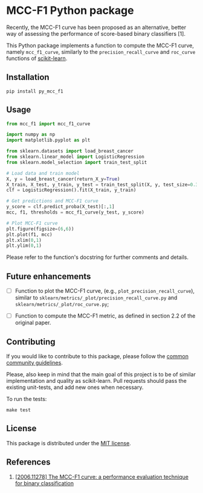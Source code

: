 # MCC-F1 Python package

Recently, the MCC-F1 curve has been proposed as an alternative, better way of assessing the performance of score-based binary classifiers [1].

This Python package implements a function to compute the MCC-F1 curve, namely `mcc_f1_curve`, similarly to the `precision_recall_curve` and `roc_curve` functions of [scikit-learn](https://github.com/scikit-learn).


## Installation

```console
pip install py_mcc_f1
```

## Usage

```python
from mcc_f1 import mcc_f1_curve

import numpy as np
import matplotlib.pyplot as plt

from sklearn.datasets import load_breast_cancer
from sklearn.linear_model import LogisticRegression
from sklearn.model_selection import train_test_split

# Load data and train model
X, y = load_breast_cancer(return_X_y=True)
X_train, X_test, y_train, y_test = train_test_split(X, y, test_size=0.33)
clf = LogisticRegression().fit(X_train, y_train)

# Get predictions and MCC-F1 curve
y_score = clf.predict_proba(X_test)[:,1]
mcc, f1, thresholds = mcc_f1_curve(y_test, y_score)

# Plot MCC-F1 curve
plt.figure(figsize=(6,6))
plt.plot(f1, mcc)
plt.xlim(0,1)
plt.ylim(0,1)
```

Please refer to the function's docstring for further comments and details.


## Future enhancements

- [ ] Function to plot the MCC-F1 curve, (e.g., `plot_precision_recall_curve`), similar to `sklearn/metrics/_plot/precision_recall_curve.py` and `sklearn/metrics/_plot/roc_curve.py`;
- [ ] Function to compute the MCC-F1 metric, as defined in section 2.2 of the original paper.


## Contributing

If you would like to contribute to this package, please follow the [common community guidelines](https://github.com/MarcDiethelm/contributing).

Please, also keep in mind that the main goal of this project is to be of similar implementation and quality as scikit-learn. Pull requests should pass the existing unit-tests, and add new ones when necessary.

To run the tests:
```console
make test
```

## License

This package is distributed under the [MIT license](./LICENSE.txt).

## References

1. [[2006.11278] The MCC-F1 curve: a performance evaluation technique for binary classification](https://arxiv.org/abs/2006.11278)
